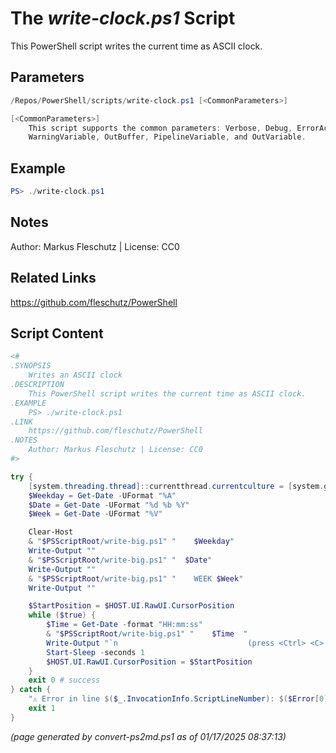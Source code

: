 The *write-clock.ps1* Script
===========================

This PowerShell script writes the current time as ASCII clock.

Parameters
----------
```powershell
/Repos/PowerShell/scripts/write-clock.ps1 [<CommonParameters>]

[<CommonParameters>]
    This script supports the common parameters: Verbose, Debug, ErrorAction, ErrorVariable, WarningAction, 
    WarningVariable, OutBuffer, PipelineVariable, and OutVariable.
```

Example
-------
```powershell
PS> ./write-clock.ps1

```

Notes
-----
Author: Markus Fleschutz | License: CC0

Related Links
-------------
https://github.com/fleschutz/PowerShell

Script Content
--------------
```powershell
<#
.SYNOPSIS
	Writes an ASCII clock
.DESCRIPTION
	This PowerShell script writes the current time as ASCII clock.
.EXAMPLE
	PS> ./write-clock.ps1
.LINK
	https://github.com/fleschutz/PowerShell
.NOTES
	Author: Markus Fleschutz | License: CC0
#>

try {
	[system.threading.thread]::currentthread.currentculture = [system.globalization.cultureinfo]"en-US"
	$Weekday = Get-Date -UFormat "%A"
	$Date = Get-Date -UFormat "%d %b %Y"
	$Week = Get-Date -UFormat "%V"

	Clear-Host
	& "$PSScriptRoot/write-big.ps1" "    $Weekday"
	Write-Output ""
	& "$PSScriptRoot/write-big.ps1" "  $Date"
	Write-Output ""
	& "$PSScriptRoot/write-big.ps1" "    WEEK $Week"
	Write-Output ""

	$StartPosition = $HOST.UI.RawUI.CursorPosition
	while ($true) {
		$Time = Get-Date -format "HH:mm:ss" 
		& "$PSScriptRoot/write-big.ps1" "    $Time  "
		Write-Output "`n                             (press <Ctrl> <C> to stop)"
		Start-Sleep -seconds 1
		$HOST.UI.RawUI.CursorPosition = $StartPosition
	}
	exit 0 # success
} catch {
	"⚠️ Error in line $($_.InvocationInfo.ScriptLineNumber): $($Error[0])"
	exit 1
}
```

*(page generated by convert-ps2md.ps1 as of 01/17/2025 08:37:13)*
